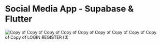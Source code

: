 # Social Media App - Supabase & Flutter

![Copy of Copy of Copy of Copy of Copy of Copy of Copy of Copy of Copy of Copy of LOGIN  REGISTER (3)](https://github.com/user-attachments/assets/e8810aef-7a68-46f6-a357-fa3718f5e882)

